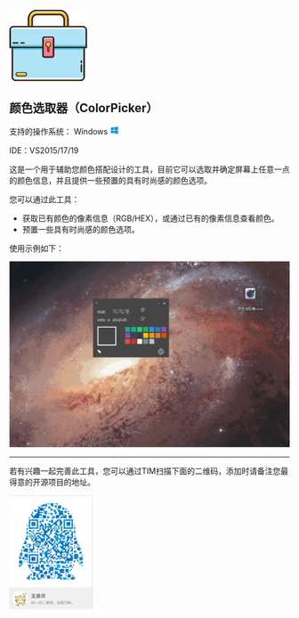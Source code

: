 <p style="display:inline">




![img](../logo.png)

## 颜色选取器（ColorPicker） ##

支持的操作系统： Windows ![windows](../windows.png)

IDE：VS2015/17/19



​        这是一个用于辅助您颜色搭配设计的工具，目前它可以选取并确定屏幕上任意一点的颜色信息，并且提供一些预置的具有时尚感的颜色选项。

您可以通过此工具：

- 获取已有颜色的像素信息（RGB/HEX），或通过已有的像素信息查看颜色。
- 预置一些具有时尚感的颜色选项。



使用示例如下：

![示例](example.gif)





****
若有兴趣一起完善此工具，您可以通过TIM扫描下面的二维码，添加时请备注您最得意的开源项目的地址。

<p>
<img width='150'  src="../contact-tim.jpg" >
</p>
